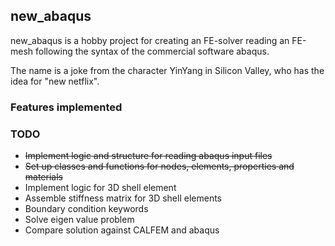## new_abaqus
new_abaqus is a hobby project for creating an FE-solver reading an FE-mesh following the syntax of the commercial software abaqus. 

The name is a joke from the character YinYang in Silicon Valley, who has the idea for "new netflix".

### Features implemented


   
### TODO
- ~~Implement logic and structure for reading abaqus input files~~
- ~~Set up classes and functions for nodes, elements, properties and materials~~
- Implement logic for 3D shell element
- Assemble stiffness matrix for 3D shell elements
- Boundary condition keywords
- Solve eigen value problem
- Compare solution against CALFEM and abaqus



